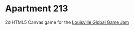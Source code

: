 Apartment 213
===========================

2d HTML5 Canvas game for the [Louisville Global Game Jam](http://louisvilleglobalgamejam.github.io/)
